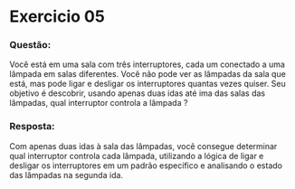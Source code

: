 
# Exercicio 05

### Questão:
Você está em uma sala com três interruptores, cada um conectado a uma lâmpada em salas diferentes. Você não pode ver as lâmpadas da sala que está, mas pode ligar e desligar os interruptores quantas vezes quiser. Seu objetivo é descobrir, usando apenas duas idas até ima das salas das lâmpadas, qual interruptor controla a lâmpada ?


### Resposta:
Com apenas duas idas à sala das lâmpadas, você consegue determinar qual interruptor controla cada lâmpada, utilizando a lógica de ligar e desligar os interruptores em um padrão específico e analisando o estado das lâmpadas na segunda ida.

